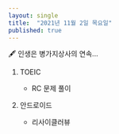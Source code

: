 ```yaml
---
layout: single
title:  "2021년 11월 2일 목요일"
published: true
---
```




🖋️ 인생은 병가지상사의 연속...



1. TOEIC

   - RC 문제 풀이

   

2. 안드로이드

   - 리사이클러뷰

